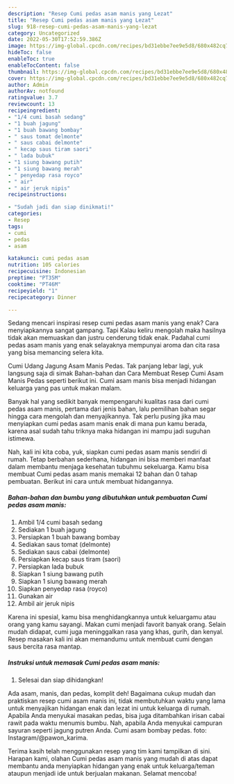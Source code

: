```yaml
---
description: "Resep Cumi pedas asam manis yang Lezat"
title: "Resep Cumi pedas asam manis yang Lezat"
slug: 918-resep-cumi-pedas-asam-manis-yang-lezat
category: Uncategorized
date: 2022-05-30T17:52:59.386Z
image: https://img-global.cpcdn.com/recipes/bd31ebbe7ee9e5d8/680x482cq70/cumi-pedas-asam-manis-foto-resep-utama.jpg
hideToc: false
enableToc: true
enableTocContent: false
thumbnail: https://img-global.cpcdn.com/recipes/bd31ebbe7ee9e5d8/680x482cq70/cumi-pedas-asam-manis-foto-resep-utama.jpg
cover: https://img-global.cpcdn.com/recipes/bd31ebbe7ee9e5d8/680x482cq70/cumi-pedas-asam-manis-foto-resep-utama.jpg
author: Admin
authorAv: notfound
ratingvalue: 3.7
reviewcount: 13
recipeingredient:
- "1/4 cumi basah sedang"
- "1 buah jagung"
- "1 buah bawang bombay"
- " saus tomat delmonte"
- " saus cabai delmonte"
- " kecap saus tiram saori"
- " lada bubuk"
- "1 siung bawang putih"
- "1 siung bawang merah"
- " penyedap rasa royco"
- " air"
- " air jeruk nipis"
recipeinstructions:

- "Sudah jadi dan siap dinikmati!"
categories:
- Resep
tags:
- cumi
- pedas
- asam

katakunci: cumi pedas asam 
nutrition: 105 calories
recipecuisine: Indonesian
preptime: "PT35M"
cooktime: "PT46M"
recipeyield: "1"
recipecategory: Dinner

---
```



Sedang mencari inspirasi resep cumi pedas asam manis yang enak? Cara menyiapkannya sangat gampang. Tapi Kalau keliru mengolah maka hasilnya tidak akan memuaskan dan justru cenderung tidak enak. Padahal cumi pedas asam manis yang enak selayaknya mempunyai aroma dan cita rasa yang bisa memancing selera kita.


Cumi Udang Jagung Asam Manis Pedas. Tak panjang lebar lagi, yuk langsung saja di simak Bahan-bahan dan Cara Membuat Resep Cumi Asam Manis Pedas seperti berikut ini. Cumi asam manis bisa menjadi hidangan keluarga yang pas untuk makan malam.

Banyak hal yang sedikit banyak mempengaruhi kualitas rasa dari cumi pedas asam manis, pertama dari jenis bahan, lalu pemilihan bahan segar hingga cara mengolah dan menyajikannya. Tak perlu pusing jika mau menyiapkan cumi pedas asam manis enak di mana pun kamu berada, karena asal sudah tahu triknya maka hidangan ini mampu jadi suguhan istimewa.


Nah, kali ini kita coba, yuk, siapkan cumi pedas asam manis sendiri di rumah. Tetap berbahan sederhana, hidangan ini bisa memberi manfaat dalam membantu menjaga kesehatan tubuhmu sekeluarga. Kamu bisa membuat Cumi pedas asam manis memakai 12 bahan dan 0 tahap pembuatan. Berikut ini cara untuk membuat hidangannya.

<!--inarticleads1-->

##### Bahan-bahan dan bumbu yang dibutuhkan untuk pembuatan Cumi pedas asam manis:

1. Ambil 1/4 cumi basah sedang
1. Sediakan 1 buah jagung
1. Persiapkan 1 buah bawang bombay
1. Sediakan  saus tomat (delmonte)
1. Sediakan  saus cabai (delmonte)
1. Persiapkan  kecap saus tiram (saori)
1. Persiapkan  lada bubuk
1. Siapkan 1 siung bawang putih
1. Siapkan 1 siung bawang merah
1. Siapkan  penyedap rasa (royco)
1. Gunakan  air
1. Ambil  air jeruk nipis


Karena ini spesial, kamu bisa menghidangkannya untuk keluargamu atau orang yang kamu sayangi. Makan cumi menjadi favorit banyak orang. Selain mudah didapat, cumi juga meninggalkan rasa yang khas, gurih, dan kenyal. Resep masakan kali ini akan memandumu untuk membuat cumi dengan saus bercita rasa mantap. 

<!--inarticleads2-->

##### Instruksi untuk memasak Cumi pedas asam manis:


1. Selesai dan siap dihidangkan!

Ada asam, manis, dan pedas, komplit deh! Bagaimana cukup mudah dan praktiskan resep cumi asam manis ini, tidak membutuhkan waktu yang lama untuk menyajikan hidangan enak dan lezat ini untuk keluarga di rumah. Apabila Anda menyukai masakan pedas, bisa juga ditambahkan irisan cabai rawit pada waktu menumis bumbu. Nah, apabila Anda menyukai campuran sayuran seperti jagung putren Anda. Cumi asam bombay pedas. foto: Instagram/@pawon_karima. 

Terima kasih telah menggunakan resep yang tim kami tampilkan di sini. Harapan kami, olahan Cumi pedas asam manis yang mudah di atas dapat membantu anda menyiapkan hidangan yang enak untuk keluarga/teman ataupun menjadi ide untuk berjualan makanan. Selamat mencoba!
